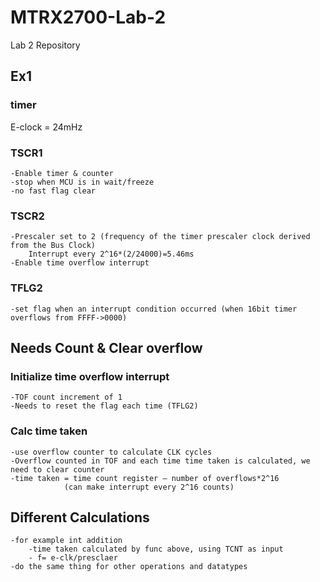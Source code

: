 # MTRX2700-Lab-2
Lab 2 Repository

## Ex1

### timer
E-clock = 24mHz

### TSCR1
	-Enable timer & counter
	-stop when MCU is in wait/freeze
	-no fast flag clear
### TSCR2
	-Prescaler set to 2 (frequency of the timer prescaler clock derived from the Bus Clock)
		Interrupt every 2^16*(2/24000)=5.46ms
	-Enable time overflow interrupt
### TFLG2
	-set flag when an interrupt condition occurred (when 16bit timer overflows from FFFF->0000)

## Needs Count & Clear overflow

### Initialize time overflow interrupt
	-TOF count increment of 1
	-Needs to reset the flag each time (TFLG2)

### Calc time taken
	-use overflow counter to calculate CLK cycles
	-Overflow counted in TOF and each time time taken is calculated, we need to clear counter
	-time taken = time count register – number of overflows*2^16
				(can make interrupt every 2^16 counts)
## Different Calculations
	-for example int addition
		-time taken calculated by func above, using TCNT as input 
		- f= e-clk/presclaer
	-do the same thing for other operations and datatypes
